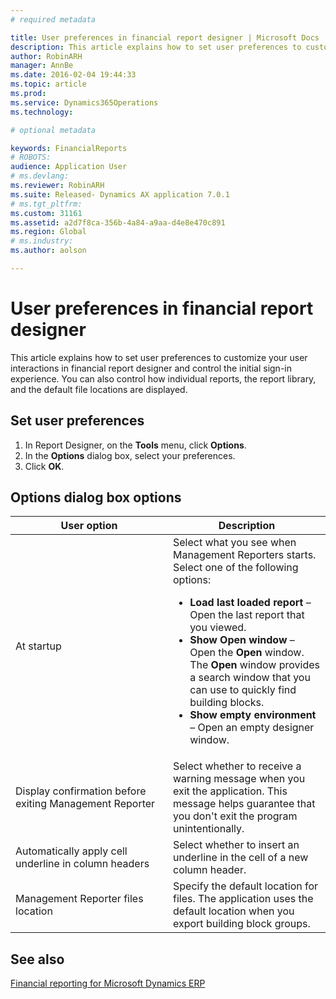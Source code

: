 ```yaml
---
# required metadata

title: User preferences in financial report designer | Microsoft Docs
description: This article explains how to set user preferences to customize your user interactions in financial report designer and control the initial sign-in experience. You can also control how individual reports, the report library, and the default file locations are displayed. 
author: RobinARH
manager: AnnBe
ms.date: 2016-02-04 19:44:33
ms.topic: article
ms.prod: 
ms.service: Dynamics365Operations
ms.technology: 

# optional metadata

keywords: FinancialReports
# ROBOTS: 
audience: Application User
# ms.devlang: 
ms.reviewer: RobinARH
ms.suite: Released- Dynamics AX application 7.0.1
# ms.tgt_pltfrm: 
ms.custom: 31161
ms.assetid: a2d7f8ca-356b-4a84-a9aa-d4e8e470c891
ms.region: Global
# ms.industry: 
ms.author: aolson

---
```


# User preferences in financial report designer

This article explains how to set user preferences to customize your user interactions in financial report designer and control the initial sign-in experience. You can also control how individual reports, the report library, and the default file locations are displayed. 

Set user preferences
--------------------

1.  In Report Designer, on the **Tools** menu, click **Options**.
2.  In the **Options** dialog box, select your preferences.
3.  Click **OK**.

## Options dialog box options
<table>
<colgroup>
<col width="50%" />
<col width="50%" />
</colgroup>
<thead>
<tr class="header">
<th>User option</th>
<th>Description</th>
</tr>
</thead>
<tbody>
<tr class="odd">
<td>At startup</td>
<td>Select what you see when Management Reporters starts. Select one of the following options:
<ul>
<li><strong>Load last loaded report</strong> – Open the last report that you viewed.</li>
<li><strong>Show Open window</strong> – Open the <strong>Open</strong> window. The <strong>Open</strong> window provides a search window that you can use to quickly find building blocks.</li>
<li><strong>Show empty environment</strong> – Open an empty designer window.</li>
</ul></td>
</tr>
<tr class="even">
<td>Display confirmation before exiting Management Reporter</td>
<td>Select whether to receive a warning message when you exit the application. This message helps guarantee that you don't exit the program unintentionally.</td>
</tr>
<tr class="odd">
<td>Automatically apply cell underline in column headers</td>
<td>Select whether to insert an underline in the cell of a new column header.</td>
</tr>
<tr class="even">
<td>Management Reporter files location</td>
<td>Specify the default location for files. The application uses the default location when you export building block groups.</td>
</tr>
</tbody>
</table>



See also
--------

[Financial reporting for Microsoft Dynamics ERP](https://docs.microsoft.com/en-us/dynamics365/operations/dev-itpro/analytics-bi-reporting/management-reporter-for-microsoft-dynamics-erp)

